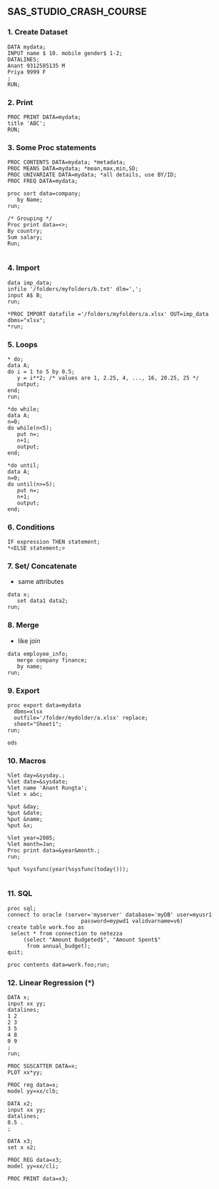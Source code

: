 ## SAS_STUDIO_CRASH_COURSE

### 1. Create Dataset

```.sas
DATA mydata;
INPUT name $ 10. mobile gender$ 1-2;
DATALINES;
Anant 9312585135 M
Priya 9999 F
; 
RUN;
```

### 2. Print

```.sas
PROC PRINT DATA=mydata;
title 'ABC';
RUN;
```

### 3. Some Proc statements

```.sas
PROC CONTENTS DATA=mydata; *metadata;
PROC MEANS DATA=mydata; *mean,max,min,SD;
PROC UNIVARIATE DATA=mydata; *all details, use BY/ID;
PROC FREQ DATA=mydata;

proc sort data=company;
   by Name;
run;

/* Grouping */
Proc print data=<>;
By country;
Sum salary;
Run;


```

### 4. Import

```.sas
data imp_data;
infile '/folders/myfolders/b.txt' dlm=',';
input A$ B;
run;

*PROC IMPORT datafile ='/folders/myfolders/a.xlsx' OUT=imp_data dbms="xlsx";
*run;
```

### 5. Loops

```.sas
* do;
data A;
do i = 1 to 5 by 0.5;
   y = i**2; /* values are 1, 2.25, 4, ..., 16, 20.25, 25 */
   output;
end;
run;

*do while;
data A;
n=0;
do while(n<5);
   put n=;
   n+1;
   output;
end;

*do until;
data A;
n=0;
do until(n>=5);
   put n=;
   n+1;
   output;
end;
```

### 6. Conditions

```.sas
IF expression THEN statement;
*<ELSE statement;>
```

### 7. Set/ Concatenate 
- same attributes

```.sas
data x;
   set data1 data2;
run;
```

### 8. Merge
- like join 

```.sas
data employee_info;
   merge company finance;
   by name;
run;
```

### 9. Export

```.sas
proc export data=mydata
  dbms=xlsx
  outfile='/folder/mydolder/a.xlsx' replace;
  sheet="Sheet1";
run;

ods
```

### 10. Macros

```.sas
%let day=&sysday.;
%let date=&sysdate;
%let name 'Anant Rungta';
%let x abc;

%put &day;
%put &date;
%put &name;
%put &x;

%let year=2005;
%let month=Jan;
Proc print data=&year&month.;
run;

%put %sysfunc(year(%sysfunc(today()));


```

### 11. SQL

```.sas
proc sql;
connect to oracle (server='myserver' database='myDB' user=myusr1 
                       password=mypwd1 validvarname=v6)
create table work.foo as
 select * from connection to netezza
     (select "Amount Budgeted$", "Amount Spent$"
      from annual_budget);
quit;

proc contents data=work.foo;run;

```

### 12. Linear Regression (*)

```.sas
DATA x;
input xx yy;
datalines;
1 2
2 3
3 5
4 8
0 9
;
run;

PROC SGSCATTER DATA=x;
PLOT xx*yy;

PROC reg data=x;
model yy=xx/clb;

DATA x2;
input xx yy;
datalines;
8.5 .
;

DATA x3;
set x x2;

PROC REG data=x3;
model yy=xx/cli; 

PROC PRINT data=x3;

```
